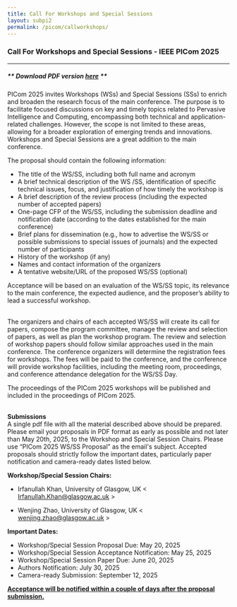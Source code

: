 ```yaml
---
title: Call For Workshops and Special Sessions
layout: subpi2
permalink: /picom/callworkshops/
---
```


<h3>Call For Workshops and Special Sessions - IEEE PICom 2025</h3>
<hr/>
<h5> ** Download <b>PDF version <a href="http://cyber-science.org/2025/assets/files/ws-ss/picom/PICom2025_Call_for_WkspSS.pdf" target=_new>here</a></b> ** </h5> 

PICom 2025 invites Workshops (WSs) and Special Sessions (SSs) to enrich and broaden the research focus of the main conference. The purpose is to facilitate focused discussions on key and timely topics related to Pervasive Intelligence and Computing, encompassing both technical and application-related challenges. However, the scope is not limited to these areas, allowing for a broader exploration of emerging trends and innovations. Workshops and Special Sessions are a great addition to the main conference.
<br/>

The proposal should contain the following information:<br/>
- The title of the WS/SS, including both full name and acronym 
- A brief technical description of the WS /SS, identification of specific technical issues, focus, and justification of how timely the workshop is
- A brief description of the review process (including the expected number of accepted papers)
- One-page CFP of the WS/SS, including the submission deadline and notification date (according to the dates established for the main conference)
- Brief plans for dissemination (e.g., how to advertise the WS/SS or possible submissions to special issues of journals) and the expected number of participants
- History of the workshop (if any)
- Names and contact information of the organizers
- A tentative website/URL of the proposed WS/SS (optional)

Acceptance will be based on an evaluation of the WS/SS topic, its relevance to the main conference, the expected audience, and the proposer’s ability to lead a successful workshop.  
<br/>

The organizers and chairs of each accepted WS/SS will create its call for papers, compose the program committee, manage the review and selection of papers, as well as plan the workshop program. The review and selection of workshop papers should follow similar approaches used in the main conference. The conference organizers will determine the registration fees for workshops. The fees will be paid to the conference, and the conference will provide workshop facilities, including the meeting room, proceedings, and conference attendance delegation for the WS/SS Day. 
<br/>

The proceedings of the PICom 2025 workshops will be published and included in the proceedings of PICom 2025.  
<br/>

<b>Submissions</b><br/>
A single pdf file with all the material described above should be prepared. Please email your proposals in PDF format as early as possible and not later than May 20th, 2025, to the Workshop and Special Session Chairs. Please use “PICom 2025 WS/SS Proposal” as the email's subject. Accepted proposals should strictly follow the important dates, particularly paper notification and camera-ready dates listed below.
<br/>

<b>Workshop/Special Session Chairs:</b><br/>
- Irfanullah Khan, University of Glasgow, UK
< <a href="mailto:Irfanullah.Khan@glasgow.ac.uk"><u>Irfanullah.Khan@glasgow.ac.uk</u></a> >

- Wenjing Zhao, University of Glasgow, UK 
< <a href="mailto:wenjing.zhao@glasgow.ac.uk"><u>wenjing.zhao@glasgow.ac.uk</u></a> >

<b>Important Dates:</b><br/>
- Workshop/Special Session Proposal Due: May 20, 2025
- Workshop/Special Session Acceptance Notification: May 25, 2025
- Workshop/Special Session Paper Due: June 20, 2025
- Authors Notification: July 30, 2025
- Camera-ready Submission: September 12, 2025

<b><u>Acceptance will be notified within a couple of days after the proposal submission.</u></b>
